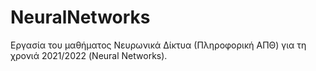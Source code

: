 # NeuralNetworks

Εργασία του μαθήματος Νευρωνικά Δίκτυα (Πληροφορική ΑΠΘ) για τη χρονιά 2021/2022 (Neural Networks).
